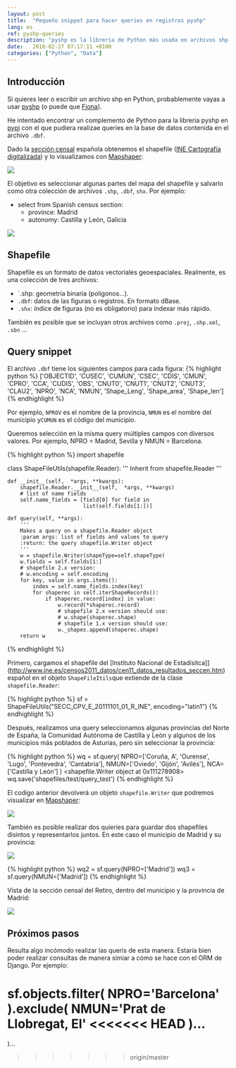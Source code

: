 ```yaml
---
layout: post
title:  "Pequeño snippet para hacer queries en registros pyshp"
lang: es
ref: pyshp-queries
description: "pyshp es la libreria de Python más usada en archivos shp. Vamos a intentar hacer queries con ella."
date:   2018-02-27 07:17:11 +0100
categories: ["Python", "Data"]
---
```

## Introducción
Si quieres leer o escribir un archivo shp en Python, probablemente vayas a usar [pyshp](https://github.com/GeospatialPython/pyshp) (o puede que [Fiona](https://pypi.python.org/pypi/Fiona)).

He intentado encontrar un complemento de Python para la libreria pyshp en [pypi](https://pypi.python.org/pypi?:action=browse&show=all&c=391) con el que pudiera realizae queries en la base de datos contenida en el archivo `.dbf`.

Dado la [sección censal](http://en.eustat.eus/documentos/elem_3830/definicion.html) española obtenemos el shapefile ([INE Cartografía digitalizada](http://www.ine.es/censos2011_datos/cen11_datos_resultados_seccen.htm)) y lo visualizamos con [Mapshaper](http://mapshaper.org/):

<div class="full">
    <a href="/assets/posts/{{page.ref}}/spain.png">
    <img class="img-fluid" src="/assets/posts/{{page.ref}}/spain.png">
    </a>
</div>

El objetivo es seleccionar algunas partes del mapa del shapefile y salvarlo como otra colección de archivos `.shp`, `.dbf`, `shx`. Por ejemplo: 
- select from Spanish census section:
    -  province: Madrid 
    -  autonomy: Castilla y León, Galicia

<div class="full">
    <a href="/assets/posts/{{page.ref}}/madrid-castilla-y-leon-galicia.png">
    <img class="img-fluid" src="/assets/posts/{{page.ref}}/madrid-castilla-y-leon-galicia.png">
    </a>
</div>

## Shapefile

Shapefile es un formato de datos vectoriales geoespaciales. Realmente, es una colección de tres archivos:
- `.shp: geometria binaria (poligonos...).
- `.dbf`: datos de las figuras o registros. En formato dBase.
- `.shx`: índice de figuras (no es obligatorio) para indexar más rápido.

También es posible que se incluyan otros archivos como `.proj`, `.shp.xml`, `.sbn` ...

## Query snippet
El archivo `.dbf` tiene los siguientes campos para cada figura:
{% highlight python %}
['OBJECTID', 'CUSEC', 'CUMUN', 'CSEC', 'CDIS', 'CMUN', 'CPRO', 'CCA', 'CUDIS', 'OBS', 'CNUT0', 'CNUT1', 'CNUT2', 'CNUT3', 'CLAU2', 'NPRO', 'NCA', 'NMUN', 'Shape_Leng', 'Shape_area', 'Shape_len']
{% endhighlight %}

Por ejemplo, `NPROV` es el nombre de la provincia, `NMUN` es el nombre del municipio y`CUMUN` es el código del municipio.

Queremos selección en la misma query múltiples campos con diversos valores. Por ejemplo, NPRO = Madrid, Sevilla y NMUN = Barcelona.

{% highlight python %}
import shapefile

class ShapeFileUtils(shapefile.Reader):
    ''' Inherit from shapefile.Reader '''
    
    def __init__(self,  *args, **kwargs):
        shapefile.Reader.__init__(self,  *args, **kwargs)
        # list of name fields
        self.name_fields = [field[0] for field in
                            list(self.fields[1:])]
    
    def query(self, **args):
        '''
        Makes a query on a shapefile.Reader object
        :param args: list of fields and values to query
        :return: the query shapefile.Writer object
        '''
        w = shapefile.Writer(shapeType=self.shapeType)
        w.fields = self.fields[1:]
        # shapefile 2.x version:
        # w.encoding = self.encoding
        for key, value in args.items():
            index = self.name_fields.index(key)
            for shaperec in self.iterShapeRecords():
                if shaperec.record[index] in value:
                    w.record(*shaperec.record)
                    # shapefile 2.x version should use:
                    # w.shape(shaperec.shape)
                    # shapefile 1.x version should use:
                    w._shapes.append(shaperec.shape)
        return w
{% endhighlight %}

Primero, cargamos el shapefile del [Instituto Nacional de Estadísitca]](http://www.ine.es/censos2011_datos/cen11_datos_resultados_seccen.htm) español en el objeto `ShapeFileItils`que extiende de la clase `shapefile.Reader`:

{% highlight python %}
sf = ShapeFileUtils("SECC_CPV_E_20111101_01_R_INE",
                     encoding="latin1")
{% endhighlight %}

Después, realizamos una query seleccionamos algunas provincias del Norte de España, la Comunidad Autónoma de Castilla y León y algunos de los municipios más poblados de Asturias, pero sin seleccionar la provincia:

{% highlight python %}
wq = sf.query(
         NPRO=['Coruña, A', 'Ourense', 'Lugo', 'Pontevedra', 'Cantabria'],
         NMUN=['Oviedo', 'Gijón', 'Avilés'],
         NCA=['Castilla y León']
    )
<shapefile.Writer object at 0x111278908>
wq.save('shapefiles/test/query_test')
{% endhighlight %}

El codigo anterior devolverá un objeto `shapefile.Writer` que podremos visualizar en [Mapshaper](http://mapshaper.org/):

<div class="full">
    <a href="/assets/posts/{{page.ref}}/galicia-castilla-y-leon-cantabria-asturias-municipios.png">
    <img class="img-fluid" src="/assets/posts/{{page.ref}}/galicia-castilla-y-leon-cantabria-asturias-municipios.png">
    </a>
</div>

También es posible realizar dos quieries para guardar dos shapefiles disintos y representarlos juntos. En este caso el municipio de Madrid y su provincia:

<div class="full">
    <a href="/assets/posts/{{page.ref}}/madrid-madrid.png">
    <img class="img-fluid" src="/assets/posts/{{page.ref}}/madrid-madrid.png">
    </a>
</div>

{% highlight python %}
wq2 = sf.query(NPRO=['Madrid'])
wq3 = sf.query(NMUN=['Madrid'])
{% endhighlight %}

Vista de la sección censal del Retiro, dentro del municipio y la provincia de Madrid:

<div class="full">
    <a href="/assets/posts/{{page.ref}}/madrid-madrid-retiro.png">
    <img class="img-fluid" src="/assets/posts/{{page.ref}}/madrid-madrid-retiro.png">
    </a>
</div>

## Próximos pasos

Resulta algo incómodo realizar las queris de esta manera. Estaría bien poder realizar consultas de manera simiar a cómo se hace con el ORM de Django. Por ejemplo:

 sf.objects.filter(
    NPRO='Barcelona'
).exclude(
    NMUN='Prat de Llobregat, El'
<<<<<<< HEAD
)...
=======
)...
>>>>>>> origin/master
